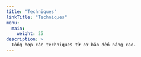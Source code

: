 ```yaml
---
title: "Techniques"
linkTitle: "Techniques"
menu:
  main:
    weight: 25
description: >
  Tổng hợp các techniques từ cơ bản đến nâng cao.
---
```

